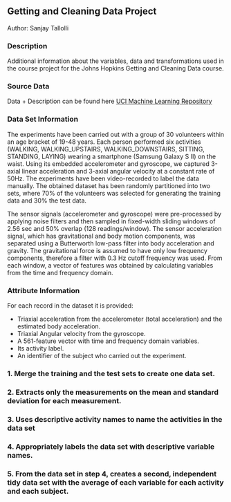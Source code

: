 ## Getting and Cleaning Data Project

Author: Sanjay Tallolli

### Description
Additional information about the variables, data and transformations used in the course project for the Johns Hopkins Getting and Cleaning Data course.

### Source Data
Data + Description can be found here [UCI Machine Learning Repository](http://archive.ics.uci.edu/ml/datasets/Human+Activity+Recognition+Using+Smartphones)

### Data Set Information
The experiments have been carried out with a group of 30 volunteers within an age bracket of 19-48 years. Each person performed six activities (WALKING, WALKING_UPSTAIRS, WALKING_DOWNSTAIRS, SITTING, STANDING, LAYING) wearing a smartphone (Samsung Galaxy S II) on the waist. Using its embedded accelerometer and gyroscope, we captured 3-axial linear acceleration and 3-axial angular velocity at a constant rate of 50Hz. The experiments have been video-recorded to label the data manually. The obtained dataset has been randomly partitioned into two sets, where 70% of the volunteers was selected for generating the training data and 30% the test data.

The sensor signals (accelerometer and gyroscope) were pre-processed by applying noise filters and then sampled in fixed-width sliding windows of 2.56 sec and 50% overlap (128 readings/window). The sensor acceleration signal, which has gravitational and body motion components, was separated using a Butterworth low-pass filter into body acceleration and gravity. The gravitational force is assumed to have only low frequency components, therefore a filter with 0.3 Hz cutoff frequency was used. From each window, a vector of features was obtained by calculating variables from the time and frequency domain.

### Attribute Information
For each record in the dataset it is provided:
- Triaxial acceleration from the accelerometer (total acceleration) and the estimated body acceleration.
- Triaxial Angular velocity from the gyroscope.
- A 561-feature vector with time and frequency domain variables.
- Its activity label.
- An identifier of the subject who carried out the experiment.


### 1. Merge the training and the test sets to create one data set.
### 2. Extracts only the measurements on the mean and standard deviation for each measurement.
### 3. Uses descriptive activity names to name the activities in the data set
### 4. Appropriately labels the data set with descriptive variable names.
### 5. From the data set in step 4, creates a second, independent tidy data set with the average of each variable for each activity and each subject.
